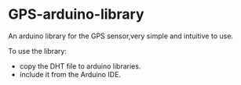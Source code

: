 # GPS-arduino-library
An arduino library for the GPS sensor,very simple and intuitive to use.

To use the library:
- copy the DHT file to arduino libraries.
- include it from the Arduino IDE. 
